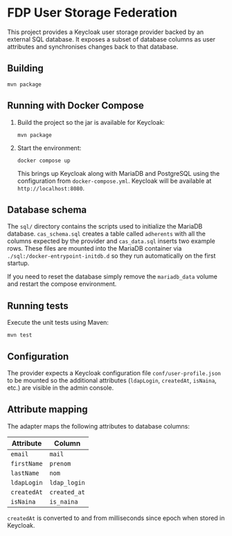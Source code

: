 # FDP User Storage Federation

This project provides a Keycloak user storage provider backed by an external SQL database.
It exposes a subset of database columns as user attributes and synchronises changes back to
that database.

## Building

```
mvn package
```

## Running with Docker Compose

1. Build the project so the jar is available for Keycloak:

   ```
   mvn package
   ```

2. Start the environment:

   ```
   docker compose up
   ```

   This brings up Keycloak along with MariaDB and PostgreSQL using the
   configuration from `docker-compose.yml`. Keycloak will be available at
   `http://localhost:8080`.

## Database schema

The `sql/` directory contains the scripts used to initialize the MariaDB
database. `cas_schema.sql` creates a table called `adherents` with all the
columns expected by the provider and `cas_data.sql` inserts two example rows.
These files are mounted into the MariaDB container via
`./sql:/docker-entrypoint-initdb.d` so they run automatically on the first
startup.

If you need to reset the database simply remove the `mariadb_data` volume and
restart the compose environment.

## Running tests

Execute the unit tests using Maven:

```
mvn test
```

## Configuration

The provider expects a Keycloak configuration file `conf/user-profile.json` to be mounted so
the additional attributes (`ldapLogin`, `createdAt`, `isNaina`, etc.) are visible in the admin
console.

## Attribute mapping

The adapter maps the following attributes to database columns:

| Attribute  | Column      |
|------------|-------------|
| `email`    | `mail`      |
| `firstName`| `prenom`    |
| `lastName` | `nom`       |
| `ldapLogin`| `ldap_login`|
| `createdAt`| `created_at`|
| `isNaina`  | `is_naina`  |

`createdAt` is converted to and from milliseconds since epoch when stored in Keycloak.
